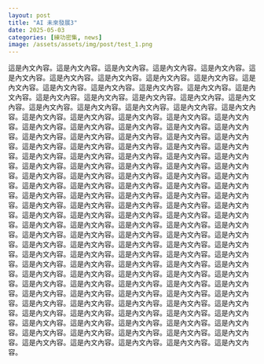 ```yaml
---
layout: post
title: "AI 未來發展3"
date: 2025-05-03
categories: [練功密集, news]
image: /assets/assets/img/post/test_1.png
---
```

這是內文內容。這是內文內容。這是內文內容。這是內文內容。這是內文內容。這是內文內容。這是內文內容。這是內文內容。這是內文內容。這是內文內容。這是內文內容。這是內文內容。這是內文內容。這是內文內容。這是內文內容。這是內文內容。這是內文內容。這是內文內容。這是內文內容。這是內文內容。這是內文內容。這是內文內容。這是內文內容。這是內文內容。這是內文內容。這是內文內容。這是內文內容。這是內文內容。這是內文內容。這是內文內容。這是內文內容。這是內文內容。這是內文內容。這是內文內容。這是內文內容。這是內文內容。這是內文內容。這是內文內容。這是內文內容。這是內文內容。這是內文內容。這是內文內容。這是內文內容。這是內文內容。這是內文內容。這是內文內容。這是內文內容。這是內文內容。這是內文內容。這是內文內容。這是內文內容。這是內文內容。這是內文內容。這是內文內容。這是內文內容。這是內文內容。這是內文內容。這是內文內容。這是內文內容。這是內文內容。這是內文內容。這是內文內容。這是內文內容。這是內文內容。這是內文內容。這是內文內容。這是內文內容。這是內文內容。這是內文內容。這是內文內容。這是內文內容。這是內文內容。這是內文內容。這是內文內容。這是內文內容。這是內文內容。這是內文內容。這是內文內容。這是內文內容。這是內文內容。這是內文內容。這是內文內容。這是內文內容。這是內文內容。這是內文內容。這是內文內容。這是內文內容。這是內文內容。這是內文內容。這是內文內容。這是內文內容。這是內文內容。這是內文內容。這是內文內容。這是內文內容。這是內文內容。這是內文內容。這是內文內容。這是內文內容。這是內文內容。這是內文內容。這是內文內容。這是內文內容。這是內文內容。這是內文內容。這是內文內容。這是內文內容。這是內文內容。這是內文內容。這是內文內容。這是內文內容。這是內文內容。這是內文內容。這是內文內容。這是內文內容。這是內文內容。這是內文內容。這是內文內容。這是內文內容。這是內文內容。這是內文內容。這是內文內容。這是內文內容。這是內文內容。這是內文內容。這是內文內容。這是內文內容。這是內文內容。這是內文內容。這是內文內容。這是內文內容。這是內文內容。這是內文內容。這是內文內容。這是內文內容。這是內文內容。這是內文內容。這是內文內容。這是內文內容。這是內文內容。這是內文內容。這是內文內容。這是內文內容。這是內文內容。這是內文內容。這是內文內容。